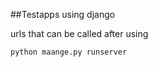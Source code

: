 ##Testapps using django

urls that can be called after using 

```shell
python maange.py runserver
```
